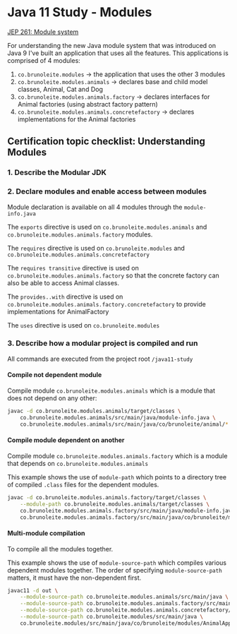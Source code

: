 # Java 11 Study - Modules

[JEP 261: Module system](http://openjdk.java.net/jeps/261)

For understanding the new Java module system that was introduced on Java 9 I've built an application that uses all the features.
This applications is comprised of 4 modules:

1. `co.brunoleite.modules` -> the application that uses the other 3 modules
2. `co.brunoleite.modules.animals` -> declares base and child model classes, Animal, Cat and Dog
3. `co.brunoleite.modules.animals.factory` -> declares interfaces for Animal factories (using abstract factory pattern)
4. `co.brunoleite.modules.animals.concretefactory` -> declares implementations for the Animal factories 

## Certification topic checklist: Understanding Modules

### 1. Describe the Modular JDK

### 2. Declare modules and enable access between modules

Module declaration is available on all 4 modules through the `module-info.java`

The `exports` directive is used on `co.brunoleite.modules.animals` and `co.brunoleite.modules.animals.factory` modules.

The `requires` directive is used on `co.brunoleite.modules` and `co.brunoleite.modules.animals.concretefactory`

The `requires transitive` directive is used on `co.brunoleite.modules.animals.factory` so that the concrete factory can also be able to access Animal classes.

The `provides..with` directive is used on `co.brunoleite.modules.animals.factory.concretefactory` to provide implementations for AnimalFactory

The `uses` directive is used on `co.brunoleite.modules`

### 3. Describe how a modular project is compiled and run

All commands are executed from the project root `/java11-study`

#### Compile not dependent module

Compile module `co.brunoleite.modules.animals` which is a module that does not depend on any other:

```bash
javac -d co.brunoleite.modules.animals/target/classes \
    co.brunoleite.modules.animals/src/main/java/module-info.java \
    co.brunoleite.modules.animals/src/main/java/co/brunoleite/animal/*.java
```

#### Compile module dependent on another

Compile module `co.brunoleite.modules.animals.factory` which is a module that depends on `co.brunoleite.modules.animals`

This example shows the use of `module-path` which points to a directory tree of compiled `.class` files for the dependent modules.

```bash
javac -d co.brunoleite.modules.animals.factory/target/classes \
    --module-path co.brunoleite.modules.animals/target/classes \
    co.brunoleite.modules.animals.factory/src/main/java/module-info.java \
    co.brunoleite.modules.animals.factory/src/main/java/co/brunoleite/modules/animals/factory/*.java
```

#### Multi-module compilation

To compile all the modules together.

This example shows the use of `module-source-path` which compiles various dependent modules together. 
The order of specifying `module-source-path` matters, it must have the non-dependent first.


```bash
javac11 -d out \
    --module-source-path co.brunoleite.modules.animals/src/main/java \
    --module-source-path co.brunoleite.modules.animals.factory/src/main/java \
    --module-source-path co.brunoleite.modules.animals.concretefactory/src/main/java \
    --module-source-path co.brunoleite.modules/src/main/java \
    co.brunoleite.modules/src/main/java/co/brunoleite/modules/AnimalApp.java    
```